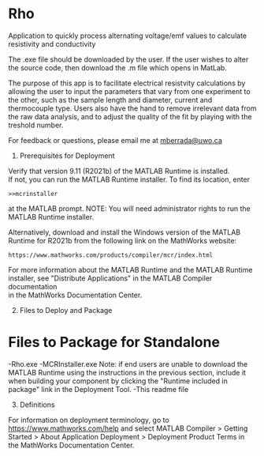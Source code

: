 # Rho
Application to quickly process alternating voltage/emf values to calculate resistivity and conductivity

The .exe file should be downloaded by the user. 
If the user wishes to alter the source code, then download the .m file which opens in MatLab. 

The purpose of this app is to facilitate electrical resistvity calculations by allowing the user to input 
the parameters that vary from one experiment to the other, such as the sample length and diameter, current 
and thermocouple type. Users also have the hand to remove irrelevant data from the raw data analysis, and to 
adjust the quality of the fit by playing with the treshold number. 

For feedback or questions, please email me at mberrada@uwo.ca

1. Prerequisites for Deployment 

Verify that version 9.11 (R2021b) of the MATLAB Runtime is installed.   
If not, you can run the MATLAB Runtime installer.
To find its location, enter
  
    >>mcrinstaller
      
at the MATLAB prompt.
NOTE: You will need administrator rights to run the MATLAB Runtime installer. 

Alternatively, download and install the Windows version of the MATLAB Runtime for R2021b 
from the following link on the MathWorks website:

    https://www.mathworks.com/products/compiler/mcr/index.html
   
For more information about the MATLAB Runtime and the MATLAB Runtime installer, see 
"Distribute Applications" in the MATLAB Compiler documentation  
in the MathWorks Documentation Center.

2. Files to Deploy and Package

Files to Package for Standalone 
================================
-Rho.exe
-MCRInstaller.exe 
    Note: if end users are unable to download the MATLAB Runtime using the
    instructions in the previous section, include it when building your 
    component by clicking the "Runtime included in package" link in the
    Deployment Tool.
-This readme file 

3. Definitions

For information on deployment terminology, go to
https://www.mathworks.com/help and select MATLAB Compiler >
Getting Started > About Application Deployment >
Deployment Product Terms in the MathWorks Documentation
Center.
